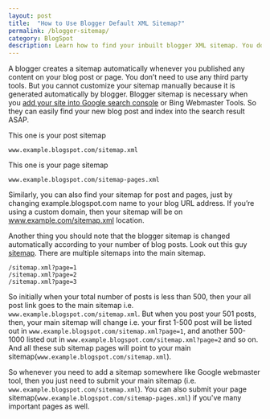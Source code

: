 ```yaml
---
layout: post
title:  "How to Use Blogger Default XML Sitemap?"
permalink: /blogger-sitemap/
category: BlogSpot
description: Learn how to find your inbuilt blogger XML sitemap. You don't need to use any third party tools for that.
---
```

A blogger creates a sitemap automatically whenever you published any content on your blog post or page. You don’t need to use any third party tools. But you cannot customize your sitemap manually because it is generated automatically by blogger. Blogger sitemap is necessary when you [add your site into Google search console](/add-website-to-google-search-console/) or Bing Webmaster Tools. So they can easily find your new blog post and index into the search result ASAP. 

This one is your post sitemap 

    www.example.blogspot.com/sitemap.xml

This one is your page sitemap

    www.example.blogspot.com/sitemap-pages.xml

Similarly, you can also find your sitemap for post and pages, just by changing example.blogspot.com name to your blog URL address. If you’re using a custom domain, then your sitemap will be on www.example.com/sitemap.xml location.

Another thing you should note that the blogger sitemap is changed automatically according to your number of blog posts. Look out this guy <a href="http://blogging.nitecruzr.net/sitemap.xml" rel="nofollow" target="_blank"> sitemap</a>. There are multiple sitemaps into the main sitemap.

    /sitemap.xml?page=1
    /sitemap.xml?page=2
    /sitemap.xml?page=3


So initially when your total number of posts is less than 500, then your all post link goes to the main sitemap i.e. `www.example.blogspot.com/sitemap.xml`. But when you post your 501 posts, then, your main sitemap will change i.e. your first 1-500 post will be listed out in `www.example.blogspot.com/sitemap.xml?page=1`, and another 500-1000 listed out in `www.example.blogspot.com/sitemap.xml?page=2` and so on. And all these sub sitemap pages will point to your main sitemap(`www.example.blogspot.com/sitemap.xml`).

So whenever you need to add a sitemap somewhere like Google webmaster tool, then you just need to submit your main sitemap (i.e. `www.example.blogspot.com/sitemap.xml`). You can also submit your page sitemap(`www.example.blogspot.com/sitemap-pages.xml`) if you've many important pages as well. 